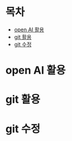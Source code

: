 # 목차
- [open AI 활용](https://github.com/Jim-bu/TIL/blob/master/openAI.md)
- [git 활용](https://github.com/Jim-bu/TIL/blob/master/git-practice.md)
- [git 수정](https://github.com/Jim-bu/TIL/blob/master/git-re.md)

# open AI 활용
# git 활용
# git 수정